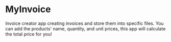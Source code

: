# MyInvoice

Invoice creator app creating invoices and store them into specific files. 
You can add the products' name, quantity, and unit prices, this app will calculate the total price for you!
